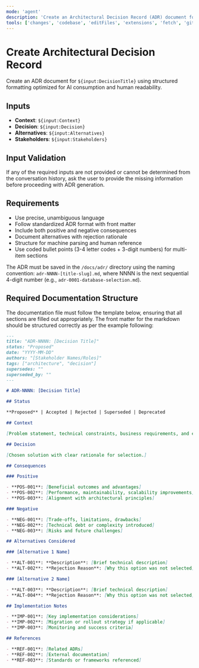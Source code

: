 ```yaml
---
mode: 'agent'
description: 'Create an Architectural Decision Record (ADR) document for AI-optimized decision documentation.'
tools: ['changes', 'codebase', 'editFiles', 'extensions', 'fetch', 'githubRepo', 'openSimpleBrowser', 'problems', 'runTasks', 'search', 'searchResults', 'terminalLastCommand', 'terminalSelection', 'testFailure', 'usages', 'vscodeAPI']
---
```


# Create Architectural Decision Record

Create an ADR document for `${input:DecisionTitle}` using structured formatting optimized for AI consumption and human readability.

## Inputs

- **Context**: `${input:Context}`
- **Decision**: `${input:Decision}`
- **Alternatives**: `${input:Alternatives}`
- **Stakeholders**: `${input:Stakeholders}`

## Input Validation

If any of the required inputs are not provided or cannot be determined from the conversation history, ask the user to provide the missing information before proceeding with ADR generation.

## Requirements

- Use precise, unambiguous language
- Follow standardized ADR format with front matter
- Include both positive and negative consequences
- Document alternatives with rejection rationale
- Structure for machine parsing and human reference
- Use coded bullet points (3-4 letter codes + 3-digit numbers) for multi-item sections

The ADR must be saved in the `/docs/adr/` directory using the naming convention: `adr-NNNN-[title-slug].md`, where NNNN is the next sequential 4-digit number (e.g., `adr-0001-database-selection.md`).

## Required Documentation Structure

The documentation file must follow the template below, ensuring that all sections are filled out appropriately. The front matter for the markdown should be structured correctly as per the example following:

```md
---
title: "ADR-NNNN: [Decision Title]"
status: "Proposed"
date: "YYYY-MM-DD"
authors: "[Stakeholder Names/Roles]"
tags: ["architecture", "decision"]
supersedes: ""
superseded_by: ""
---

# ADR-NNNN: [Decision Title]

## Status

**Proposed** | Accepted | Rejected | Superseded | Deprecated

## Context

[Problem statement, technical constraints, business requirements, and environmental factors requiring this decision.]

## Decision

[Chosen solution with clear rationale for selection.]

## Consequences

### Positive

- **POS-001**: [Beneficial outcomes and advantages]
- **POS-002**: [Performance, maintainability, scalability improvements]
- **POS-003**: [Alignment with architectural principles]

### Negative

- **NEG-001**: [Trade-offs, limitations, drawbacks]
- **NEG-002**: [Technical debt or complexity introduced]
- **NEG-003**: [Risks and future challenges]

## Alternatives Considered

### [Alternative 1 Name]

- **ALT-001**: **Description**: [Brief technical description]
- **ALT-002**: **Rejection Reason**: [Why this option was not selected]

### [Alternative 2 Name]

- **ALT-003**: **Description**: [Brief technical description]
- **ALT-004**: **Rejection Reason**: [Why this option was not selected]

## Implementation Notes

- **IMP-001**: [Key implementation considerations]
- **IMP-002**: [Migration or rollout strategy if applicable]
- **IMP-003**: [Monitoring and success criteria]

## References

- **REF-001**: [Related ADRs]
- **REF-002**: [External documentation]
- **REF-003**: [Standards or frameworks referenced]
```
